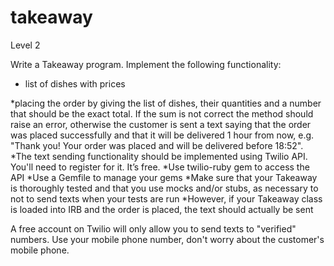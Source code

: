 takeaway
========

Level 2

Write a Takeaway program. 
Implement the following functionality:

* list of dishes with prices

*placing the order by giving the list of dishes, their quantities and a number that should be the exact total. If the sum is not correct the method should raise an error, otherwise the customer is sent a text saying that the order was placed successfully and that it will be delivered 1 hour from now, e.g. "Thank you! Your order was placed and will be delivered before 18:52".
*The text sending functionality should be implemented using Twilio API. You'll need to register for it. It’s free.
*Use twilio-ruby gem to access the API
*Use a Gemfile to manage your gems
*Make sure that your Takeaway is thoroughly tested and that you use mocks and/or stubs, as necessary to not to send texts when your tests are run
*However, if your Takeaway class is loaded into IRB and the order is placed, the text should actually be sent

A free account on Twilio will only allow you to send texts to "verified" numbers. Use your mobile phone number, don't worry about the customer's mobile phone.
